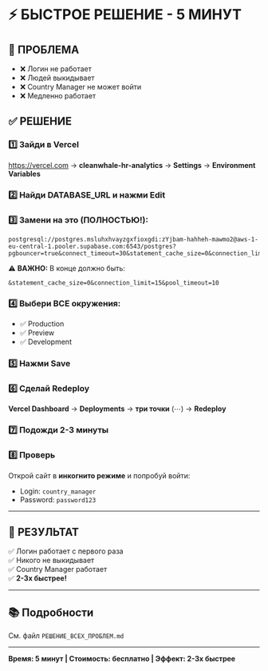 # ⚡ БЫСТРОЕ РЕШЕНИЕ - 5 МИНУТ

## 🎯 ПРОБЛЕМА
- ❌ Логин не работает
- ❌ Людей выкидывает
- ❌ Country Manager не может войти
- ❌ Медленно работает

## ✅ РЕШЕНИЕ

### 1️⃣ Зайди в Vercel
https://vercel.com → **cleanwhale-hr-analytics** → **Settings** → **Environment Variables**

### 2️⃣ Найди DATABASE_URL и нажми Edit

### 3️⃣ Замени на это (ПОЛНОСТЬЮ!):
```
postgresql://postgres.msluhxhvayzgxfioxgdi:zYjbam-hahheh-mawmo2@aws-1-eu-central-1.pooler.supabase.com:6543/postgres?pgbouncer=true&connect_timeout=30&statement_cache_size=0&connection_limit=15&pool_timeout=10
```

⚠️ **ВАЖНО:** В конце должно быть:
```
&statement_cache_size=0&connection_limit=15&pool_timeout=10
```

### 4️⃣ Выбери ВСЕ окружения:
- ✅ Production
- ✅ Preview
- ✅ Development

### 5️⃣ Нажми Save

### 6️⃣ Сделай Redeploy
**Vercel Dashboard** → **Deployments** → **три точки** (⋯) → **Redeploy**

### 7️⃣ Подожди 2-3 минуты

### 8️⃣ Проверь
Открой сайт в **инкогнито режиме** и попробуй войти:
- Login: `country_manager`
- Password: `password123`

---

## 🎉 РЕЗУЛЬТАТ

✅ Логин работает с первого раза  
✅ Никого не выкидывает  
✅ Country Manager работает  
✅ **2-3x быстрее!**

---

## 📚 Подробности
См. файл `РЕШЕНИЕ_ВСЕХ_ПРОБЛЕМ.md`

---

**Время: 5 минут | Стоимость: бесплатно | Эффект: 2-3x быстрее**
